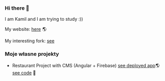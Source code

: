 ### Hi there 👋

I am Kamil and I am trying to study :)) 

My website: 
[here](http://kamil-stecyk.ct8.pl/)  🌎

My interesting fork:
[see](https://github.com/kamilstecyk/SMARTS)


### Moje własne projekty

- Restaurant Project with CMS (Angular + Firebase) [see deployed app](http://restauracjadosyta.ct8.pl/)🌎 [see code](https://github.com/kamilstecyk/project_restaurant) :speech_balloon:
